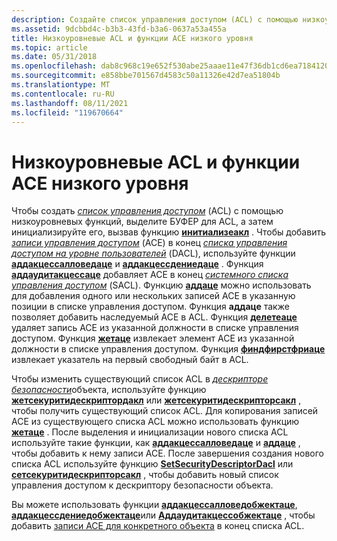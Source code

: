 ```yaml
---
description: Создайте список управления доступом (ACL) с помощью низкоуровневых функций, выделите буфер для ACL и инициализируйте его, вызвав функцию Инитиализеакл.
ms.assetid: 9dcbbd4c-b3b3-43fd-b3a6-0637a53a455a
title: Низкоуровневые ACL и функции ACE низкого уровня
ms.topic: article
ms.date: 05/31/2018
ms.openlocfilehash: dab8c968c19e652f530abe25aaae11e47f36db1cd6ea7184120987c63a1bd9b1
ms.sourcegitcommit: e858bbe701567d4583c50a11326e42d7ea51804b
ms.translationtype: MT
ms.contentlocale: ru-RU
ms.lasthandoff: 08/11/2021
ms.locfileid: "119670664"
---
```

# <a name="low-level-acl-and-ace-functions"></a>Низкоуровневые ACL и функции ACE низкого уровня

Чтобы создать [*список управления доступом*](/windows/desktop/SecGloss/a-gly) (ACL) с помощью низкоуровневых функций, выделите БУФЕР для ACL, а затем инициализируйте его, вызвав функцию [**инитиализеакл**](/windows/win32/api/securitybaseapi/nf-securitybaseapi-initializeacl) . Чтобы добавить [*записи управления доступом*](/windows/desktop/SecGloss/a-gly) (ACE) в конец [*списка управления доступом на уровне пользователей*](/windows/desktop/SecGloss/d-gly) (DACL), используйте функции [**аддакцессалловедаце**](/windows/win32/api/securitybaseapi/nf-securitybaseapi-addaccessallowedace) и [**аддакцессдениедаце**](/windows/win32/api/securitybaseapi/nf-securitybaseapi-addaccessdeniedace) . Функция [**аддаудитакцессаце**](/windows/win32/api/securitybaseapi/nf-securitybaseapi-addauditaccessace) добавляет ACE в конец [*системного списка управления доступом*](/windows/desktop/SecGloss/s-gly) (SACL). Функцию [**аддаце**](/windows/win32/api/securitybaseapi/nf-securitybaseapi-addace) можно использовать для добавления одного или нескольких записей ACE в указанную позиции в списке управления доступом. Функция **аддаце** также позволяет добавить наследуемый ACE в ACL. Функция [**делетеаце**](/windows/win32/api/securitybaseapi/nf-securitybaseapi-deleteace) удаляет запись ACE из указанной должности в списке управления доступом. Функция [**жетаце**](/windows/win32/api/securitybaseapi/nf-securitybaseapi-getace) извлекает элемент ACE из указанной должности в списке управления доступом. Функция [**финдфирстфриаце**](/windows/win32/api/securitybaseapi/nf-securitybaseapi-findfirstfreeace) извлекает указатель на первый свободный байт в ACL.

Чтобы изменить существующий список ACL в [*дескрипторе безопасности*](/windows/desktop/SecGloss/s-gly)объекта, используйте функцию [**жетсекуритидескриптордакл**](/windows/win32/api/securitybaseapi/nf-securitybaseapi-getsecuritydescriptordacl) или [**жетсекуритидескрипторсакл**](/windows/win32/api/securitybaseapi/nf-securitybaseapi-getsecuritydescriptorsacl) , чтобы получить существующий список ACL. Для копирования записей ACE из существующего списка ACL можно использовать функцию [**жетаце**](/windows/win32/api/securitybaseapi/nf-securitybaseapi-getace) . После выделения и инициализации нового списка ACL используйте такие функции, как [**аддакцессалловедаце**](/windows/win32/api/securitybaseapi/nf-securitybaseapi-addaccessallowedace) и [**аддаце**](/windows/win32/api/securitybaseapi/nf-securitybaseapi-addace) , чтобы добавить к нему записи ACE. После завершения создания нового списка ACL используйте функцию [**SetSecurityDescriptorDacl**](/windows/win32/api/securitybaseapi/nf-securitybaseapi-setsecuritydescriptordacl) или [**сетсекуритидескрипторсакл**](/windows/win32/api/securitybaseapi/nf-securitybaseapi-setsecuritydescriptorsacl) , чтобы добавить новый список управления доступом к дескриптору безопасности объекта.

Вы можете использовать функции [**аддакцессалловедобжектаце**](/windows/win32/api/securitybaseapi/nf-securitybaseapi-addaccessallowedobjectace), [**аддакцессдениедобжектаце**](/windows/win32/api/securitybaseapi/nf-securitybaseapi-addaccessdeniedobjectace)или [**Аддаудитакцессобжектаце**](/windows/win32/api/securitybaseapi/nf-securitybaseapi-addauditaccessobjectace) , чтобы добавить [записи ACE для конкретного объекта](object-specific-aces.md) в конец списка ACL.

 

 
